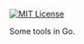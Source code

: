 [![MIT License](http://img.shields.io/badge/license-MIT-blue.svg?style=flat-square)](https://github.com/peter-edge/go-tools/blob/master/LICENSE)

Some tools in Go.
